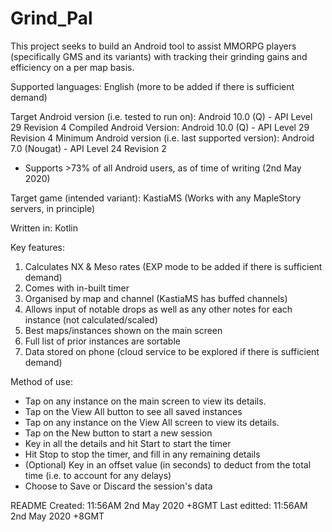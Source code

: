 # Grind_Pal
This project seeks to build an Android tool to assist MMORPG players (specifically GMS and its variants) with tracking their grinding gains and efficiency on a per map basis.

Supported languages: English (more to be added if there is sufficient demand)

Target Android version (i.e. tested to run on): Android 10.0 (Q) - API Level 29 Revision 4
Compiled Android Version: Android 10.0 (Q) - API Level 29 Revision 4
Minimum Android version (i.e. last supported version): Android 7.0 (Nougat) - API Level 24 Revision 2
  - Supports >73% of all Android users, as of time of writing (2nd May 2020)
 
Target game (intended variant): KastiaMS (Works with any MapleStory servers, in principle)

Written in: Kotlin

Key features:
  1) Calculates NX & Meso rates (EXP mode to be added if there is sufficient demand)
  2) Comes with in-built timer
  3) Organised by map and channel (KastiaMS has buffed channels)
  4) Allows input of notable drops as well as any other notes for each instance (not calculated/scaled)
  5) Best maps/instances shown on the main screen
  6) Full list of prior instances are sortable
  7) Data stored on phone (cloud service to be explored if there is sufficient demand)

Method of use:
  - Tap on any instance on the main screen to view its details.
  - Tap on the View All button to see all saved instances
  - Tap on any instance on the View All screen to view its details.
  - Tap on the New button to start a new session
  - Key in all the details and hit Start to start the timer
  - Hit Stop to stop the timer, and fill in any remaining details
  - (Optional) Key in an offset value (in seconds) to deduct from the total time (i.e. to account for any delays)
  - Choose to Save or Discard the session's data

README Created: 11:56AM 2nd May 2020 +8GMT
Last editted: 11:56AM 2nd May 2020 +8GMT
